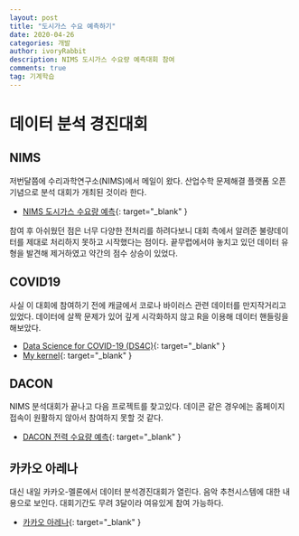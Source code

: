 ```yaml
---
layout: post
title: "도시가스 수요 예측하기"
date: 2020-04-26
categories: 개발
author: ivoryRabbit
description: NIMS 도시가스 수요량 예측대회 참여
comments: true
tag: 기계학습
---
```


# 데이터 분석 경진대회

##  NIMS

저번달쯤에 수리과학연구소(NIMS)에서 메일이 왔다. 산업수학 문제해결 플랫폼 오픈 기념으로 분석 대회가 개최된 것이라 한다.

- [NIMS 도시가스 수요량 예측](https://icim.nims.re.kr/platform/question/16){: target="_blank" }

참여 후 아쉬웠던 점은 너무 다양한 전처리를 하려다보니 대회 측에서 알려준 불량데이터를 제대로 처리하지 못하고 시작했다는 점이다. 끝무렵에서야 놓치고 있던 데이터 유형을 발견해 제거하였고 약간의 점수 상승이 있었다.

## COVID19

사실 이 대회에 참여하기 전에 캐글에서 코로나 바이러스 관련 데이터를 만지작거리고 있었다. 데이터에 살짝 문제가 있어 깊게 시각화하지 않고 R을 이용해 데이터 핸들링을 해보았다.

- [Data Science for COVID-19 (DS4C)](https://www.kaggle.com/kimjihoo/coronavirusdataset){: target="_blank" }
- [My kernel](https://www.kaggle.com/ivoryrabbit/covid19-eda-with-r){: target="_blank" }

## DACON

NIMS 분석대회가 끝나고 다음 프로젝트를 찾고있다. 데이콘 같은 경우에는 홈페이지 접속이 원활하지 않아서 참여하지 못할 것 같다.
- [DACON 전력 수요량 예측](https://dacon.io/competitions/official/235606/overview/){: target="_blank" }

## 카카오 아레나

 대신 내일 카카오-멜론에서 데이터 분석경진대회가 열린다. 음악 추천시스템에 대한 내용으로 보인다. 대회기간도 무려 3달이라 여유있게 참여 가능하다.

- [카카오 아레나](https://arena.kakao.com/forum/notice?id=178){: target="_blank" }
